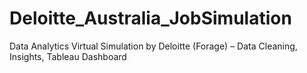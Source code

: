 # Deloitte_Australia_JobSimulation
Data Analytics Virtual Simulation by Deloitte (Forage) – Data Cleaning, Insights, Tableau Dashboard
